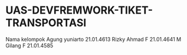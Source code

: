 # UAS-DEVFREMWORK-TIKET-TRANSPORTASI
 Nama kelompok Agung yuniarto 21.01.4613 Rizky Ahmad F 21.01.4641 M Gilang F 21.01.4585
